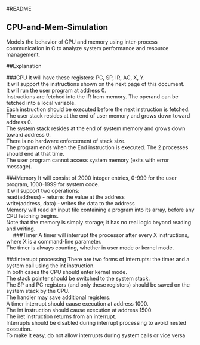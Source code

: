 #README

## CPU-and-Mem-Simulation
Models the behavior of CPU and memory using inter-process communication in C to analyze system performance and resource management. 

##Explanation

###CPU
   It will have these registers:  PC, SP, IR, AC, X, Y.<br>
   It will support the instructions shown on the next page of this document.<br>
   It will run the user program at address 0.<br>
   Instructions are fetched into the IR from memory.  The operand can be fetched into a local variable.<br>
   Each instruction should be executed before the next instruction is fetched.<br>
   The user stack resides at the end of user memory and grows down toward address 0.<br>
   The system stack resides at the end of system memory and grows down toward address 0.<br>
   There is no hardware enforcement of stack size.<br>
   The program ends when the End instruction is executed.  The 2 processes should end at that time.<br>
   The user program cannot access system memory (exits with error message).<br>
   
###Memory
   It will consist of 2000 integer entries, 0-999 for the user program, 1000-1999 for system code.<br>
   It will support two operations:<br>
       read(address) -  returns the value at the address<br>
       write(address, data) - writes the data to the address<br>
   Memory will read an input file containing a program into its array, before any CPU fetching begins.<br>
   Note that the memory is simply storage; it has no real logic beyond reading and writing.<br>
 
 ###Timer
     A timer will interrupt the processor after every X instructions, where X is a command-line parameter.<br>
     The timer is always counting, whether in user mode or kernel mode.<br>

###Interrupt processing
     There are two forms of interrupts:  the timer and a system call using the int instruction.<br>
     In both cases the CPU should enter kernel mode.<br>
     The stack pointer should be switched to the system stack.<br>
     The SP and PC registers (and only these registers) should be saved on the system stack by the CPU.<br>
     The handler may save additional registers. <br>
     A timer interrupt should cause execution at address 1000.<br>
     The int instruction should cause execution at address 1500.<br>
     The iret instruction returns from an interrupt.<br>
     Interrupts should be disabled during interrupt processing to avoid nested execution.<br>
     To make it easy, do not allow interrupts during system calls or vice versa<br>

